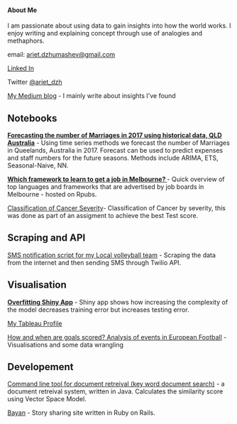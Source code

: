 
#### About Me

I am passionate about using data to gain insights into how the world works. I enjoy writing and explaining concept through use of analogies and methaphors. 

email: ariet.dzhumashev@gmail.com 

[Linked In](https://www.linkedin.com/in/arietd/)

Twitter [@ariet_dzh](https://twitter.com/ariet_dzh)

[My Medium blog](https://medium.com/@ariet_dzh) - I mainly write about insights I've found

## Notebooks

**[Forecasting the number of Marriages in 2017 using historical data, QLD Australia](https://github.com/arietd/dataAnalysis/blob/master/Queensland_marriages_timeseries.ipynb)** - Using time series methods we forecast the number of Marriages in Queelands, Australia in 2017. Forecast can be used to predict expenses and staff numbers for the future seasons. Methods include ARIMA, ETS, Seasonal-Naive, NN. 

**[Which framework to learn to get a job in Melbourne? ](http://rpubs.com/arietd/melbWeb)** - Quick overview of top languages and frameworks that are advertised by job boards in Melbourne - hosted on Rpubs.

[Classification of Cancer Severity](https://github.com/arietd/dataAnalysis/blob/master/cancer_Stage_Classification.ipynb)- Classification of Cancer by severity, this was done as part of an assigment to achieve the best Test score.

## Scraping and API

[SMS notification script for my Local volleyball team](https://github.com/arietd/dataAnalysis/blob/master/Vball_sms_msg_scraper.ipynb) - Scraping the data from the internet and then sending SMS through Twilio API.


## Visualisation
**[Overfitting Shiny App](https://ariet.shinyapps.io/Overfitting_linear_regression/)** - Shiny app shows how increasing the complexity of the model decreases training error but increases testing error.

[My Tableau Profile](https://public.tableau.com/profile/ariet.dzhumashev1262#!/)

[How and when are goals scored? Analysis of events in European Football](https://github.com/arietd/dataAnalysis/blob/master/footballing_events.ipynb) - Visualisations and some data wrangling 

## Developement

[Command line tool for document retreival (key word document search)](https://github.com/arietd/VectorSpaceIR) - a document retreival system, written in Java. Calculates the similarity score using Vector Space Model. 

[Bayan](https://github.com/arietd/Bayan) - Story sharing site written in Ruby on Rails.
